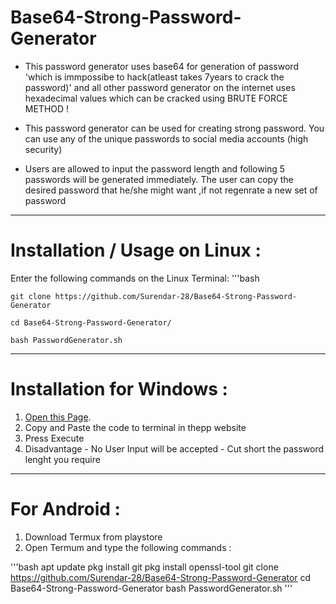 # Base64-Strong-Password-Generator

* This password generator uses base64 for generation of password 'which is immpossibe to hack(atleast takes 7years to crack the password)' and all other password generator on the internet uses hexadecimal values which can be cracked using BRUTE FORCE METHOD ! 

* This password generator can be used for creating strong password. You can use any of the unique passwords to social media accounts (high security)

* Users are allowed to input the password length and following 5 passwords will be generated immediately.
The user can copy the desired password that he/she might want ,if not regenrate a new set of password

---

# Installation / Usage on Linux :

Enter the following commands on the Linux Terminal: 
'''bash

    git clone https://github.com/Surendar-28/Base64-Strong-Password-Generator

    cd Base64-Strong-Password-Generator/

    bash PasswordGenerator.sh

---
 
# Installation for Windows : 
 1. [Open this Page](https://www.tutorialspoint.com/unix_terminal_online.php).
 2. Copy and Paste the code to terminal in thepp website 
 3. Press Execute  
 4. Disadvantage - No User Input will be accepted - Cut short the password lenght you require 

 --- 
  
# For Android : 

 1. Download Termux from playstore 
 2. Open Termum and type the following commands :
 
'''bash
   apt update
   pkg install git
   pkg install openssl-tool
   git clone https://github.com/Surendar-28/Base64-Strong-Password-Generator
   cd Base64-Strong-Password-Generator
   bash PasswordGenerator.sh
'''
 
